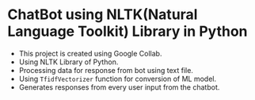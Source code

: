 # ChatBot using NLTK(Natural Language Toolkit) Library in Python

- This project is created using Google Collab.
- Using NLTK Library of Python.
- Processing data for response from bot using text file.
- Using `TfidfVectorizer` function for conversion of ML model.
- Generates responses from every user input from the chatbot.
